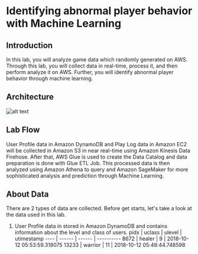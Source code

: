 # Identifying abnormal player behavior with Machine Learning

## Introduction
In this lab, you will analyze game data which randomly generated on AWS. Through this lab, you will collect data in real-time, process it, and then perform analyze it on AWS. Further, you will identify abnormal player behavior through machine learning.

## Architecture
![alt text](https://github.com/aws-samples/aws-ai-ml-workshop-kr/blob/master/contribution/anhyobin/images/architecture.png)

## Lab Flow
User Profile data in Amazon DynamoDB and Play Log data in Amazon EC2 will be collected in Amazon S3 in near real-time using Amazon Kinesis Data Firehose. After that, AWS Glue is used to create the Data Catalog and data preparation is done with Glue ETL Job.
This processed data is then analyzed using Amazon Athena to query and Amazon SageMaker for more sophisticated analysis and prediction through Machine Learning.

## About Data
There are 2 types of data are collected. Before get starts, let's take a look at the data used in this lab.

1. User Profile data in stored in Amazon DynamoDB and contains information about the level and class of users.
pidx | uclass | ulevel | utimestamp
---- | ------ | ------ | ----------
8672 | healer | 9 | 2018-10-12 05:53:59.318075
13233 | warrior | 11 | 2018-10-12 05:48:44.748598

